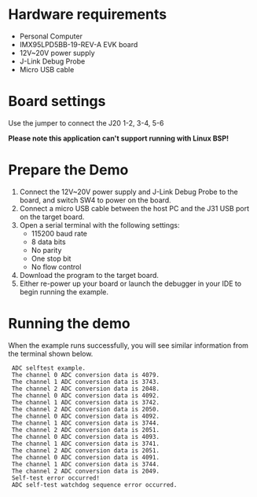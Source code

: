 Hardware requirements
=====================
- Personal Computer
- IMX95LPD5BB-19-REV-A EVK board
- 12V~20V power supply
- J-Link Debug Probe
- Micro USB cable

Board settings
============
Use the jumper to connect the J20 1-2, 3-4, 5-6

**Please note this application can't support running with Linux BSP!**

Prepare the Demo
===============
1.  Connect the 12V~20V power supply and J-Link Debug Probe to the board, and switch SW4 to power on the board.
2.  Connect a micro USB cable between the host PC and the J31 USB port on the target board.
3.  Open a serial terminal with the following settings:
    - 115200 baud rate
    - 8 data bits
    - No parity
    - One stop bit
    - No flow control
4.  Download the program to the target board.
5.  Either re-power up your board or launch the debugger in your IDE to begin running the example.

Running the demo
================
When the example runs successfully, you will see similar information from the terminal shown below.

~~~~~~~~~~~~~~~~~~~~~
 ADC selftest example.
 The channel 0 ADC conversion data is 4079.
 The channel 1 ADC conversion data is 3743.
 The channel 2 ADC conversion data is 2048.
 The channel 0 ADC conversion data is 4092.
 The channel 1 ADC conversion data is 3742.
 The channel 2 ADC conversion data is 2050.
 The channel 0 ADC conversion data is 4092.
 The channel 1 ADC conversion data is 3744.
 The channel 2 ADC conversion data is 2051.
 The channel 0 ADC conversion data is 4093.
 The channel 1 ADC conversion data is 3741.
 The channel 2 ADC conversion data is 2051.
 The channel 0 ADC conversion data is 4091.
 The channel 1 ADC conversion data is 3744.
 The channel 2 ADC conversion data is 2049.
 Self-test error occurred!
 ADC self-test watchdog sequence error occurred.
~~~~~~~~~~~~~~~~~~~~~
